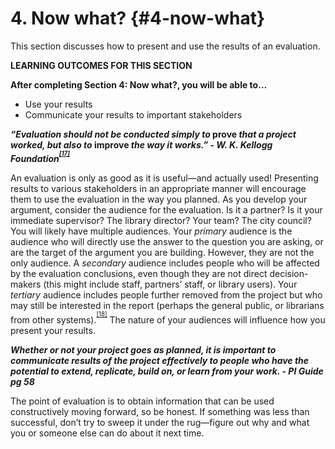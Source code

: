 # 4\. Now what? {#4-now-what}

This section discusses how to present and use the results of an evaluation.

**LEARNING OUTCOMES FOR THIS SECTION**

**After completing Section 4: Now what?, you will be able to…**

*   Use your results
*   Communicate your results to important stakeholders

**_“Evaluation should not be conducted simply to_ prove _that a project worked, but also to_ improve _the way it works.” - W. K. Kellogg Foundation<sup><sup id="174453654767466-footnote-ref-17"><a href="#174453654767466-footnote-17">[17]</a></sup></sup>_**

An evaluation is only as good as it is useful—and actually used! Presenting results to various stakeholders in an appropriate manner will encourage them to use the evaluation in the way you planned. As you develop your argument, consider the audience for the evaluation. Is it a partner? Is it your immediate supervisor? The library director? Your team? The city council? You will likely have multiple audiences. Your _primary_ audience is the audience who will directly use the answer to the question you are asking, or are the target of the argument you are building. However, they are not the only audience. A _secondary_ audience includes people who will be affected by the evaluation conclusions, even though they are not direct decision-makers (this might include staff, partners’ staff, or library users). Your _tertiary_ audience includes people further removed from the project but who may still be interested in the report (perhaps the general public, or librarians from other systems).<sup><sup id="174453654767466-footnote-ref-18"><a href="#174453654767466-footnote-18">[18]</a></sup></sup> The nature of your audiences will influence how you present your results.

**_Whether or not your project goes as planned, it is important to communicate results of the project effectively to people who have the potential to extend, replicate, build on, or learn from your work. - PI Guide pg 58_**

The point of evaluation is to obtain information that can be used constructively moving forward, so be honest. If something was less than successful, don’t try to sweep it under the rug—figure out why and what you or someone else can do about it next time.

[^17]: W. K. Kellogg Foundation. (2004). _W. K. Kellogg Foundation evaluation handbook_. Battle Creek, MI: W. K. Kellogg Foundation. Retrieved from

[^18]: